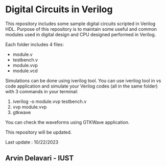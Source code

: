 # Digital Circuits in Verilog

This repository includes some sample digital circuits scripted in Verilog HDL.
Purpose of this repository is to maintain some useful and common modules used in digital design and CPU designed performed in Verilog.

Each folder includes 4 files:
- module.v
- testbench.v
- module.vvp
- module.vcd

Simulations can be done using iverilog tool.
You can use iverilog tool in vs code application and simulate your Verilog codes (all in the same folder) with 3 commands in your terminal:
1) iverilog -o module.vvp testbench.v
2) vvp module.vvp
3) gtkwave

You can check the waveforms using GTKWave application.

This repository will be updated.

Last update : 10/22/2023
## Arvin Delavari - IUST
